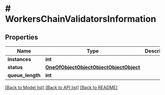 # # WorkersChainValidatorsInformation

## Properties

Name | Type | Description | Notes
------------ | ------------- | ------------- | -------------
**instances** | **int** |  |
**status** | [**OneOfObjectObjectObjectObjectObject**](OneOfObjectObjectObjectObjectObject.md) |  |
**queue_length** | **int** |  |

[[Back to Model list]](../../README.md#models) [[Back to API list]](../../README.md#endpoints) [[Back to README]](../../README.md)
